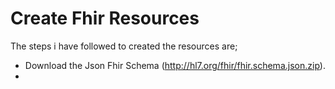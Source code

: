 # Create Fhir Resources
The steps i have followed to created the resources are;

-  Download the Json Fhir Schema (http://hl7.org/fhir/fhir.schema.json.zip).
-  
